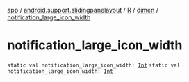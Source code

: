 [app](../../../index.md) / [android.support.slidingpanelayout](../../index.md) / [R](../index.md) / [dimen](index.md) / [notification_large_icon_width](./notification_large_icon_width.md)

# notification_large_icon_width

`static val notification_large_icon_width: `[`Int`](https://kotlinlang.org/api/latest/jvm/stdlib/kotlin/-int/index.html)
`static val notification_large_icon_width: `[`Int`](https://kotlinlang.org/api/latest/jvm/stdlib/kotlin/-int/index.html)